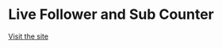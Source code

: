 # Live Follower and Sub Counter

[Visit the site](https://iwillreku3206.github.io/live-follower-and-sub-count)
